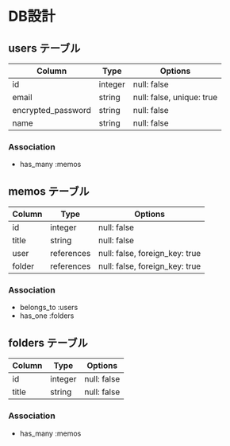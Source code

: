 # DB設計

## users テーブル

| Column              | Type       | Options                        |
| -------             | ---------- | ------------------------------ |
| id                  | integer    | null: false                    |
| email               | string     | null: false, unique: true      |
| encrypted_password  | string     | null: false                    |
| name                | string     | null: false                    |

### Association

- has_many :memos

## memos テーブル

| Column              | Type       | Options                        |
| -------             | ---------- | ------------------------------ |
| id                  | integer    | null: false                    |
| title               | string     | null: false                    |
| user                | references | null: false, foreign_key: true |
| folder              | references | null: false, foreign_key: true |

### Association

- belongs_to :users
- has_one :folders

## folders テーブル

| Column              | Type       | Options                        |
| -------             | ---------- | ------------------------------ |
| id                  | integer    | null: false                    |
| title               | string     | null: false                    |

### Association

- has_many :memos